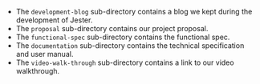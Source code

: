 

- The `development-blog` sub-directory contains a blog we kept during the development of Jester. 
- The `proposal` sub-directory contains our project proposal.
- The `functional-spec` sub-directory contains the functional spec.
- The `documentation` sub-directory contains the technical specification and user manual.
- The `video-walk-through` sub-directory contains a link to our video walkthrough.

